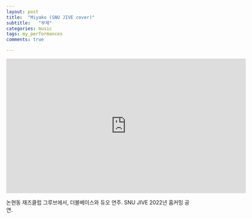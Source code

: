 ```yaml
---
layout: post
title:  "Miyako (SNU JIVE cover)"
subtitle:   "부제"
categories: music
tags: my_performances
comments: true

---
```


<iframe width="640" height="360" src="https://youtu.be/Dox3Qm2MGO4" title="YouTube video player" frameborder="0" allow="accelerometer; autoplay; clipboard-write; encrypted-media; gyroscope; picture-in-picture" allowfullscreen></iframe>

<br />

논현동 재즈클럽 그루브에서, 더블베이스와 듀오 연주. SNU JIVE 2022년 홈커밍 공연.